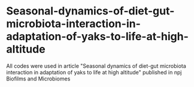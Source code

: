 # Seasonal-dynamics-of-diet-gut-microbiota-interaction-in-adaptation-of-yaks-to-life-at-high-altitude
All codes were used in article "Seasonal dynamics of diet-gut microbiota interaction in adaptation of yaks to life at high altitude" published in npj Biofilms and Microbiomes
